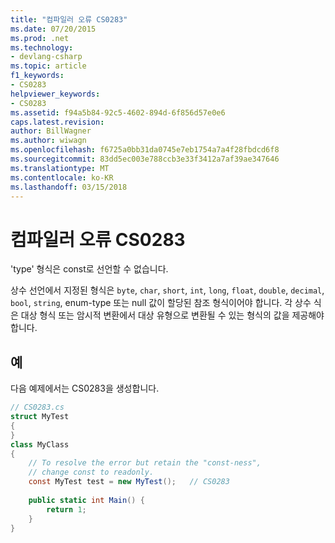 ```yaml
---
title: "컴파일러 오류 CS0283"
ms.date: 07/20/2015
ms.prod: .net
ms.technology:
- devlang-csharp
ms.topic: article
f1_keywords:
- CS0283
helpviewer_keywords:
- CS0283
ms.assetid: f94a5b84-92c5-4602-894d-6f856d57e0e6
caps.latest.revision: 
author: BillWagner
ms.author: wiwagn
ms.openlocfilehash: f6725a0bb31da0745e7eb1754a7a4f28fbdcd6f8
ms.sourcegitcommit: 83dd5ec003e788ccb3e33f3412a7af39ae347646
ms.translationtype: MT
ms.contentlocale: ko-KR
ms.lasthandoff: 03/15/2018
---
```

# <a name="compiler-error-cs0283"></a>컴파일러 오류 CS0283
'type' 형식은 const로 선언할 수 없습니다.  
  
 상수 선언에서 지정된 형식은 `byte`, `char`, `short`, `int`, `long`, `float`, `double`, `decimal`, `bool`, `string`, enum-type 또는 null 값이 할당된 참조 형식이어야 합니다. 각 상수 식은 대상 형식 또는 암시적 변환에서 대상 유형으로 변환될 수 있는 형식의 값을 제공해야 합니다.  
  
## <a name="example"></a>예  
 다음 예제에서는 CS0283을 생성합니다.  
  
```csharp  
// CS0283.cs  
struct MyTest  
{  
}  
class MyClass   
{  
    // To resolve the error but retain the "const-ness",  
    // change const to readonly.  
    const MyTest test = new MyTest();   // CS0283  
  
    public static int Main() {  
        return 1;  
    }  
}  
```
